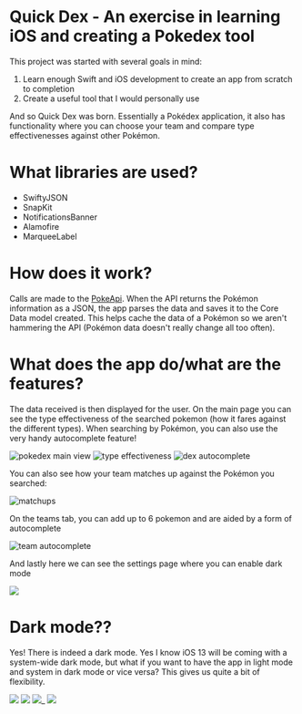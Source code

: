 # Quick Dex - An exercise in learning iOS and creating a Pokedex tool
This project was started with several goals in mind: 
  1. Learn enough Swift and iOS development to create an app from scratch to completion
  2. Create a useful tool that I would personally use

And so Quick Dex was born. Essentially a Pokédex application, it also has functionality
where you can choose your team and compare type effectivenesses against other Pokémon.

# What libraries are used?
  - SwiftyJSON
  - SnapKit
  - NotificationsBanner
  - Alamofire
  - MarqueeLabel

# How does it work?
Calls are made to the [PokeApi](https://pokeapi.co/). When the API returns the Pokémon information as a JSON, the app parses the data and saves it to the Core Data model created. This helps cache the data of a Pokémon so we aren't hammering the API (Pokémon data doesn't really change all too often).

# What does the app do/what are the features?
The data received is then displayed for the user. On the main page you can see the type effectiveness of the searched pokemon (how it fares against the different types). When searching by Pokémon, you can also use the very handy autocomplete feature!

![pokedex main view](https://github.com/ppourmand/QuickDex/blob/master/screenshots/pokedex.png)
![type effectiveness](https://github.com/ppourmand/QuickDex/blob/master/screenshots/effectiveness.png)
![dex autocomplete](https://github.com/ppourmand/QuickDex/blob/master/screenshots/pokedex-auto.png)

You can also see how your team matches up against the Pokémon you searched:

![matchups](https://github.com/ppourmand/QuickDex/blob/master/screenshots/matchup.png)

On the teams tab, you can add up to 6 pokemon and are aided by a form of autocomplete

![team autocomplete](https://github.com/ppourmand/QuickDex/blob/master/screenshots/team-auto.png)

And lastly here we can see the settings page where you can enable dark mode

![](https://github.com/ppourmand/QuickDex/blob/master/screenshots/settings.png)

# Dark mode??
Yes! There is indeed a dark mode. Yes I know iOS 13 will be coming with a system-wide dark mode, but what if you want to have the app in light mode and system in dark mode or vice versa? This gives us quite a bit of flexibility.

![](https://github.com/ppourmand/QuickDex/blob/master/screenshots/dark-pokedex.png)
![](https://github.com/ppourmand/QuickDex/blob/master/screenshots/dark-pokedex-auto.png)
![](https://github.com/ppourmand/QuickDex/blob/master/screenshots/dark-team-auto.png)_
![](https://github.com/ppourmand/QuickDex/blob/master/screenshots/dark-settings.png)
